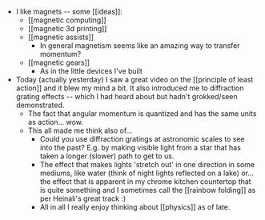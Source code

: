 - I like magnets -- some [[ideas]]:
  - [[magnetic computing]]
  - [[magnetic 3d printing]]
  - [[magnetic assists]]
    - In general magnetism seems like an amazing way to transfer momentum?
  - [[magnetic gears]]
    - As in the little devices I've built
- Today (actually yesterday) I saw a great video on the [[principle of least action]] and it blew my mind a bit. It also introduced me to diffraction grating effects -- which I had heard about but hadn't grokked/seen demonstrated.
  - The fact that angular momentum is quantized and has the same units as action... wow.
  - This all made me think also of...
    - Could you use diffraction gratings at astronomic scales to see into the past? E.g. by making visible light from a star that has taken a longer (slower) path to get to us.
    - The effect that makes lights 'stretch out' in one direction in some mediums, like water (think of night lights reflected on a lake) or... the effect that is apparent in my chrome kitchen countertop that is quite something and I sometimes call the [[rainbow folding]] as per Heinali's great track :)
    - All in all I really enjoy thinking about [[physics]] as of late.

